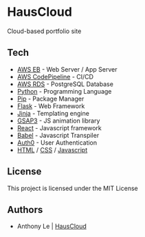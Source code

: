 # HausCloud
Cloud-based portfolio site 

## Tech
* [AWS EB](https://aws.amazon.com/elasticbeanstalk/) - Web Server / App Server
* [AWS CodePipeline](https://aws.amazon.com/codepipeline/) - CI/CD
* [AWS RDS](https://aws.amazon.com/rds/) - PostgreSQL Database
* [Python](https://www.python.org/) - Programming Language
* [Pip](https://pypi.org/project/pip/) - Package Manager
* [Flask](https://flask.palletsprojects.com/en/1.1.x/) - Web Framework
* [Jinja](https://jinja.palletsprojects.com/en/2.11.x/) - Templating engine
* [GSAP3](https://greensock.com/gsap/) - JS animation library
* [React](https://reactjs.org/) - Javascript framework
* [Babel](https://babeljs.io/) - Javascript Transpiler
* [Auth0](https://auth0.com/) - User Authentication
* [HTML](https://developer.mozilla.org/en-US/docs/Web/HTML) / [CSS](https://www.w3.org/Style/CSS/Overview.en.html) / [Javascript](https://www.javascript.com/)

## License
This project is licensed under the MIT License

## Authors
* Anthony Le | [HausCloud](https://github.com/HausCloud)

